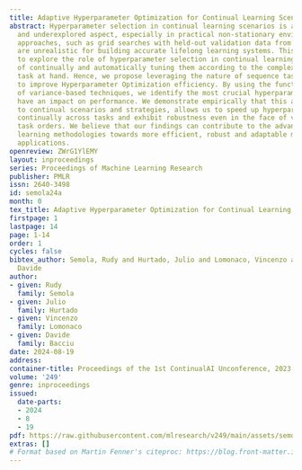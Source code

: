 ```yaml
---
title: Adaptive Hyperparameter Optimization for Continual Learning Scenarios
abstract: Hyperparameter selection in continual learning scenarios is a challenging
  and underexplored aspect, especially in practical non-stationary environments. Traditional
  approaches, such as grid searches with held-out validation data from all tasks,
  are unrealistic for building accurate lifelong learning systems. This paper aims
  to explore the role of hyperparameter selection in continual learning and the necessity
  of continually and automatically tuning them according to the complexity of the
  task at hand. Hence, we propose leveraging the nature of sequence task learning
  to improve Hyperparameter Optimization efficiency. By using the functional analysis
  of variance-based techniques, we identify the most crucial hyperparameters that
  have an impact on performance. We demonstrate empirically that this approach, agnostic
  to continual scenarios and strategies, allows us to speed up hyperparameters optimization
  continually across tasks and exhibit robustness even in the face of varying sequential
  task orders. We believe that our findings can contribute to the advancement of continual
  learning methodologies towards more efficient, robust and adaptable models for real-world
  applications.
openreview: ZWrG1YlEMY
layout: inproceedings
series: Proceedings of Machine Learning Research
publisher: PMLR
issn: 2640-3498
id: semola24a
month: 0
tex_title: Adaptive Hyperparameter Optimization for Continual Learning Scenarios
firstpage: 1
lastpage: 14
page: 1-14
order: 1
cycles: false
bibtex_author: Semola, Rudy and Hurtado, Julio and Lomonaco, Vincenzo and Bacciu,
  Davide
author:
- given: Rudy
  family: Semola
- given: Julio
  family: Hurtado
- given: Vincenzo
  family: Lomonaco
- given: Davide
  family: Bacciu
date: 2024-08-19
address:
container-title: Proceedings of the 1st ContinualAI Unconference, 2023
volume: '249'
genre: inproceedings
issued:
  date-parts:
  - 2024
  - 8
  - 19
pdf: https://raw.githubusercontent.com/mlresearch/v249/main/assets/semola24a/semola24a.pdf
extras: []
# Format based on Martin Fenner's citeproc: https://blog.front-matter.io/posts/citeproc-yaml-for-bibliographies/
---
```

